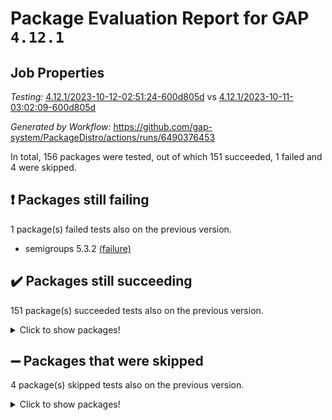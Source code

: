 # Package Evaluation Report for GAP `4.12.1`

## Job Properties

*Testing:* [4.12.1/2023-10-12-02:51:24-600d805d](https://github.com/gap-system/PackageDistro/blob/data/reports/4.12.1/2023-10-12-02:51:24-600d805d) vs [4.12.1/2023-10-11-03:02:09-600d805d](https://github.com/gap-system/PackageDistro/blob/data/reports/4.12.1/2023-10-11-03:02:09-600d805d)

*Generated by Workflow:* https://github.com/gap-system/PackageDistro/actions/runs/6490376453

In total, 156 packages were tested, out of which 151 succeeded, 1 failed and 4 were skipped.

## :exclamation: Packages still failing

1 package(s) failed tests also on the previous version.
- semigroups 5.3.2 [(failure)](https://github.com/gap-system/PackageDistro/actions/runs/6490376453/job/17626478013)

## :heavy_check_mark: Packages still succeeding

151 package(s) succeeded tests also on the previous version.
<details><summary>Click to show packages!</summary>

- 4ti2interface 2023.02-04 [(success)](https://github.com/gap-system/PackageDistro/actions/runs/6490376453/job/17626459996)
- ace 5.6.2 [(success)](https://github.com/gap-system/PackageDistro/actions/runs/6490376453/job/17626460096)
- aclib 1.3.2 [(success)](https://github.com/gap-system/PackageDistro/actions/runs/6490376453/job/17626460193)
- agt 0.3.1 [(success)](https://github.com/gap-system/PackageDistro/actions/runs/6490376453/job/17626460277)
- alnuth 3.2.1 [(success)](https://github.com/gap-system/PackageDistro/actions/runs/6490376453/job/17626460388)
- anupq 3.3.0 [(success)](https://github.com/gap-system/PackageDistro/actions/runs/6490376453/job/17626460516)
- atlasrep 2.1.7 [(success)](https://github.com/gap-system/PackageDistro/actions/runs/6490376453/job/17626460623)
- autodoc 2023.06.19 [(success)](https://github.com/gap-system/PackageDistro/actions/runs/6490376453/job/17626462059)
- automata 1.15 [(success)](https://github.com/gap-system/PackageDistro/actions/runs/6490376453/job/17626462366)
- automgrp 1.3.2 [(success)](https://github.com/gap-system/PackageDistro/actions/runs/6490376453/job/17626462588)
- autpgrp 1.11 [(success)](https://github.com/gap-system/PackageDistro/actions/runs/6490376453/job/17626462762)
- cap 2023.10-06 [(success)](https://github.com/gap-system/PackageDistro/actions/runs/6490376453/job/17626463131)
- caratinterface 2.3.5 [(success)](https://github.com/gap-system/PackageDistro/actions/runs/6490376453/job/17626463614)
- cddinterface 2022.11.01 [(success)](https://github.com/gap-system/PackageDistro/actions/runs/6490376453/job/17626464071)
- circle 1.6.6 [(success)](https://github.com/gap-system/PackageDistro/actions/runs/6490376453/job/17626464414)
- classicpres 1.22 [(success)](https://github.com/gap-system/PackageDistro/actions/runs/6490376453/job/17626464576)
- cohomolo 1.6.11 [(success)](https://github.com/gap-system/PackageDistro/actions/runs/6490376453/job/17626464735)
- congruence 1.2.5 [(success)](https://github.com/gap-system/PackageDistro/actions/runs/6490376453/job/17626464908)
- corelg 1.56 [(success)](https://github.com/gap-system/PackageDistro/actions/runs/6490376453/job/17626465071)
- crime 1.6 [(success)](https://github.com/gap-system/PackageDistro/actions/runs/6490376453/job/17626465257)
- crisp 1.4.6 [(success)](https://github.com/gap-system/PackageDistro/actions/runs/6490376453/job/17626465414)
- crypting 0.10.4 [(success)](https://github.com/gap-system/PackageDistro/actions/runs/6490376453/job/17626465543)
- cryst 4.1.26 [(success)](https://github.com/gap-system/PackageDistro/actions/runs/6490376453/job/17626465676)
- crystcat 1.1.10 [(success)](https://github.com/gap-system/PackageDistro/actions/runs/6490376453/job/17626465804)
- ctbllib 1.3.6 [(success)](https://github.com/gap-system/PackageDistro/actions/runs/6490376453/job/17626465954)
- cubefree 1.19 [(success)](https://github.com/gap-system/PackageDistro/actions/runs/6490376453/job/17626466095)
- curlinterface 2.3.2 [(success)](https://github.com/gap-system/PackageDistro/actions/runs/6490376453/job/17626466194)
- cvec 2.8.1 [(success)](https://github.com/gap-system/PackageDistro/actions/runs/6490376453/job/17626466327)
- datastructures 0.3.0 [(success)](https://github.com/gap-system/PackageDistro/actions/runs/6490376453/job/17626466441)
- deepthought 1.0.6 [(success)](https://github.com/gap-system/PackageDistro/actions/runs/6490376453/job/17626466573)
- design 1.8 [(success)](https://github.com/gap-system/PackageDistro/actions/runs/6490376453/job/17626466691)
- difsets 2.3.1 [(success)](https://github.com/gap-system/PackageDistro/actions/runs/6490376453/job/17626466805)
- digraphs 1.6.3 [(success)](https://github.com/gap-system/PackageDistro/actions/runs/6490376453/job/17626466932)
- edim 1.3.7 [(success)](https://github.com/gap-system/PackageDistro/actions/runs/6490376453/job/17626467088)
- example 4.3.4 [(success)](https://github.com/gap-system/PackageDistro/actions/runs/6490376453/job/17626467224)
- examplesforhomalg 2023.10-01 [(success)](https://github.com/gap-system/PackageDistro/actions/runs/6490376453/job/17626467362)
- factint 1.6.3 [(success)](https://github.com/gap-system/PackageDistro/actions/runs/6490376453/job/17626467465)
- ferret 1.0.9 [(success)](https://github.com/gap-system/PackageDistro/actions/runs/6490376453/job/17626467586)
- fga 1.5.0 [(success)](https://github.com/gap-system/PackageDistro/actions/runs/6490376453/job/17626467695)
- fining 1.5.6 [(success)](https://github.com/gap-system/PackageDistro/actions/runs/6490376453/job/17626467806)
- float 1.0.3 [(success)](https://github.com/gap-system/PackageDistro/actions/runs/6490376453/job/17626467910)
- format 1.4.3 [(success)](https://github.com/gap-system/PackageDistro/actions/runs/6490376453/job/17626468038)
- forms 1.2.9 [(success)](https://github.com/gap-system/PackageDistro/actions/runs/6490376453/job/17626468136)
- fplsa 1.2.6 [(success)](https://github.com/gap-system/PackageDistro/actions/runs/6490376453/job/17626468264)
- fr 2.4.12 [(success)](https://github.com/gap-system/PackageDistro/actions/runs/6490376453/job/17626468388)
- francy 2.0.3 [(success)](https://github.com/gap-system/PackageDistro/actions/runs/6490376453/job/17626468514)
- fwtree 1.3 [(success)](https://github.com/gap-system/PackageDistro/actions/runs/6490376453/job/17626468679)
- gapdoc 1.6.6 [(success)](https://github.com/gap-system/PackageDistro/actions/runs/6490376453/job/17626468809)
- gauss 2023.02-04 [(success)](https://github.com/gap-system/PackageDistro/actions/runs/6490376453/job/17626468937)
- gaussforhomalg 2023.10-01 [(success)](https://github.com/gap-system/PackageDistro/actions/runs/6490376453/job/17626469053)
- gbnp 1.0.5 [(success)](https://github.com/gap-system/PackageDistro/actions/runs/6490376453/job/17626469152)
- generalizedmorphismsforcap 2023.08-02 [(success)](https://github.com/gap-system/PackageDistro/actions/runs/6490376453/job/17626469275)
- genss 1.6.8 [(success)](https://github.com/gap-system/PackageDistro/actions/runs/6490376453/job/17626469426)
- gradedmodules 2023.09-01 [(success)](https://github.com/gap-system/PackageDistro/actions/runs/6490376453/job/17626469566)
- gradedringforhomalg 2023.08-01 [(success)](https://github.com/gap-system/PackageDistro/actions/runs/6490376453/job/17626469692)
- grape 4.9.0 [(success)](https://github.com/gap-system/PackageDistro/actions/runs/6490376453/job/17626469822)
- groupoids 1.73 [(success)](https://github.com/gap-system/PackageDistro/actions/runs/6490376453/job/17626469950)
- grpconst 2.6.4 [(success)](https://github.com/gap-system/PackageDistro/actions/runs/6490376453/job/17626470109)
- guarana 0.96.3 [(success)](https://github.com/gap-system/PackageDistro/actions/runs/6490376453/job/17626470240)
- guava 3.18 [(success)](https://github.com/gap-system/PackageDistro/actions/runs/6490376453/job/17626470352)
- hap 1.58 [(success)](https://github.com/gap-system/PackageDistro/actions/runs/6490376453/job/17626470473)
- hapcryst 0.1.15 [(success)](https://github.com/gap-system/PackageDistro/actions/runs/6490376453/job/17626470631)
- hecke 1.5.3 [(success)](https://github.com/gap-system/PackageDistro/actions/runs/6490376453/job/17626470788)
- help 3.5 [(success)](https://github.com/gap-system/PackageDistro/actions/runs/6490376453/job/17626470957)
- homalg 2023.10-01 [(success)](https://github.com/gap-system/PackageDistro/actions/runs/6490376453/job/17626471131)
- homalgtocas 2023.08-01 [(success)](https://github.com/gap-system/PackageDistro/actions/runs/6490376453/job/17626471302)
- idrel 2.45 [(success)](https://github.com/gap-system/PackageDistro/actions/runs/6490376453/job/17626471457)
- images 1.3.1 [(success)](https://github.com/gap-system/PackageDistro/actions/runs/6490376453/job/17626471593)
- intpic 0.3.0 [(success)](https://github.com/gap-system/PackageDistro/actions/runs/6490376453/job/17626471712)
- io 4.8.1 [(success)](https://github.com/gap-system/PackageDistro/actions/runs/6490376453/job/17626471873)
- io_forhomalg 2023.02-04 [(success)](https://github.com/gap-system/PackageDistro/actions/runs/6490376453/job/17626472040)
- irredsol 1.4.4 [(success)](https://github.com/gap-system/PackageDistro/actions/runs/6490376453/job/17626472158)
- json 2.1.1 [(success)](https://github.com/gap-system/PackageDistro/actions/runs/6490376453/job/17626472278)
- jupyterkernel 1.5.0 [(success)](https://github.com/gap-system/PackageDistro/actions/runs/6490376453/job/17626472413)
- jupyterviz 1.5.6 [(success)](https://github.com/gap-system/PackageDistro/actions/runs/6490376453/job/17626472547)
- kan 1.36 [(success)](https://github.com/gap-system/PackageDistro/actions/runs/6490376453/job/17626472669)
- kbmag 1.5.11 [(success)](https://github.com/gap-system/PackageDistro/actions/runs/6490376453/job/17626472803)
- laguna 3.9.6 [(success)](https://github.com/gap-system/PackageDistro/actions/runs/6490376453/job/17626472945)
- liealgdb 2.2.1 [(success)](https://github.com/gap-system/PackageDistro/actions/runs/6490376453/job/17626473097)
- liepring 2.8 [(success)](https://github.com/gap-system/PackageDistro/actions/runs/6490376453/job/17626473220)
- liering 2.4.2 [(success)](https://github.com/gap-system/PackageDistro/actions/runs/6490376453/job/17626473327)
- linearalgebraforcap 2023.10-03 [(success)](https://github.com/gap-system/PackageDistro/actions/runs/6490376453/job/17626473467)
- localizeringforhomalg 2023.10-01 [(success)](https://github.com/gap-system/PackageDistro/actions/runs/6490376453/job/17626473593)
- loops 3.4.3 [(success)](https://github.com/gap-system/PackageDistro/actions/runs/6490376453/job/17626473734)
- lpres 1.0.3 [(success)](https://github.com/gap-system/PackageDistro/actions/runs/6490376453/job/17626473872)
- majoranaalgebras 1.5.1 [(success)](https://github.com/gap-system/PackageDistro/actions/runs/6490376453/job/17626474047)
- mapclass 1.4.6 [(success)](https://github.com/gap-system/PackageDistro/actions/runs/6490376453/job/17626474204)
- matgrp 0.70 [(success)](https://github.com/gap-system/PackageDistro/actions/runs/6490376453/job/17626474319)
- matricesforhomalg 2023.10-01 [(success)](https://github.com/gap-system/PackageDistro/actions/runs/6490376453/job/17626474447)
- modisom 2.5.4 [(success)](https://github.com/gap-system/PackageDistro/actions/runs/6490376453/job/17626474561)
- modulepresentationsforcap 2023.10-01 [(success)](https://github.com/gap-system/PackageDistro/actions/runs/6490376453/job/17626474697)
- modules 2023.10-01 [(success)](https://github.com/gap-system/PackageDistro/actions/runs/6490376453/job/17626474832)
- monoidalcategories 2023.08-11 [(success)](https://github.com/gap-system/PackageDistro/actions/runs/6490376453/job/17626474960)
- nconvex 2022.09-01 [(success)](https://github.com/gap-system/PackageDistro/actions/runs/6490376453/job/17626475090)
- nilmat 1.4.2 [(success)](https://github.com/gap-system/PackageDistro/actions/runs/6490376453/job/17626475209)
- nock 1.5 [(success)](https://github.com/gap-system/PackageDistro/actions/runs/6490376453/job/17626475304)
- normalizinterface 1.3.6 [(success)](https://github.com/gap-system/PackageDistro/actions/runs/6490376453/job/17626475405)
- nq 2.5.10 [(success)](https://github.com/gap-system/PackageDistro/actions/runs/6490376453/job/17626475518)
- numericalsgps 1.3.1 [(success)](https://github.com/gap-system/PackageDistro/actions/runs/6490376453/job/17626475625)
- openmath 11.5.3 [(success)](https://github.com/gap-system/PackageDistro/actions/runs/6490376453/job/17626475726)
- orb 4.9.0 [(success)](https://github.com/gap-system/PackageDistro/actions/runs/6490376453/job/17626475830)
- packagemanager 1.4.1 [(success)](https://github.com/gap-system/PackageDistro/actions/runs/6490376453/job/17626475948)
- patternclass 2.4.3 [(success)](https://github.com/gap-system/PackageDistro/actions/runs/6490376453/job/17626476057)
- permut 2.0.4 [(success)](https://github.com/gap-system/PackageDistro/actions/runs/6490376453/job/17626476163)
- polenta 1.3.10 [(success)](https://github.com/gap-system/PackageDistro/actions/runs/6490376453/job/17626476304)
- polymaking 0.8.7 [(success)](https://github.com/gap-system/PackageDistro/actions/runs/6490376453/job/17626476394)
- primgrp 3.4.4 [(success)](https://github.com/gap-system/PackageDistro/actions/runs/6490376453/job/17626476496)
- profiling 2.5.4 [(success)](https://github.com/gap-system/PackageDistro/actions/runs/6490376453/job/17626476630)
- qpa 1.34 [(success)](https://github.com/gap-system/PackageDistro/actions/runs/6490376453/job/17626476754)
- quagroup 1.8.3 [(success)](https://github.com/gap-system/PackageDistro/actions/runs/6490376453/job/17626476868)
- radiroot 2.9 [(success)](https://github.com/gap-system/PackageDistro/actions/runs/6490376453/job/17626476964)
- rcwa 4.7.1 [(success)](https://github.com/gap-system/PackageDistro/actions/runs/6490376453/job/17626477086)
- rds 1.8 [(success)](https://github.com/gap-system/PackageDistro/actions/runs/6490376453/job/17626477204)
- recog 1.4.2 [(success)](https://github.com/gap-system/PackageDistro/actions/runs/6490376453/job/17626477293)
- repndecomp 1.3.0 [(success)](https://github.com/gap-system/PackageDistro/actions/runs/6490376453/job/17626477391)
- repsn 3.1.1 [(success)](https://github.com/gap-system/PackageDistro/actions/runs/6490376453/job/17626477485)
- resclasses 4.7.3 [(success)](https://github.com/gap-system/PackageDistro/actions/runs/6490376453/job/17626477579)
- ringsforhomalg 2023.09-01 [(success)](https://github.com/gap-system/PackageDistro/actions/runs/6490376453/job/17626477687)
- sco 2023.08-01 [(success)](https://github.com/gap-system/PackageDistro/actions/runs/6490376453/job/17626477792)
- scscp 2.4.1 [(success)](https://github.com/gap-system/PackageDistro/actions/runs/6490376453/job/17626477901)
- sglppow 2.3 [(success)](https://github.com/gap-system/PackageDistro/actions/runs/6490376453/job/17626478123)
- sgpviz 0.999.5 [(success)](https://github.com/gap-system/PackageDistro/actions/runs/6490376453/job/17626478229)
- simpcomp 2.1.14 [(success)](https://github.com/gap-system/PackageDistro/actions/runs/6490376453/job/17626478359)
- singular 2023.02.09 [(success)](https://github.com/gap-system/PackageDistro/actions/runs/6490376453/job/17626478464)
- sl2reps 1.1 [(success)](https://github.com/gap-system/PackageDistro/actions/runs/6490376453/job/17626478565)
- sla 1.5.3 [(success)](https://github.com/gap-system/PackageDistro/actions/runs/6490376453/job/17626478684)
- smallgrp 1.5.3 [(success)](https://github.com/gap-system/PackageDistro/actions/runs/6490376453/job/17626478824)
- smallsemi 0.6.13 [(success)](https://github.com/gap-system/PackageDistro/actions/runs/6490376453/job/17626478935)
- sonata 2.9.6 [(success)](https://github.com/gap-system/PackageDistro/actions/runs/6490376453/job/17626479049)
- sophus 1.27 [(success)](https://github.com/gap-system/PackageDistro/actions/runs/6490376453/job/17626479192)
- sotgrps 1.2 [(success)](https://github.com/gap-system/PackageDistro/actions/runs/6490376453/job/17626479570)
- spinsym 1.5.2 [(success)](https://github.com/gap-system/PackageDistro/actions/runs/6490376453/job/17626479687)
- standardff 1.0 [(success)](https://github.com/gap-system/PackageDistro/actions/runs/6490376453/job/17626479858)
- symbcompcc 1.3.2 [(success)](https://github.com/gap-system/PackageDistro/actions/runs/6490376453/job/17626479983)
- thelma 1.3 [(success)](https://github.com/gap-system/PackageDistro/actions/runs/6490376453/job/17626480106)
- tomlib 1.2.9 [(success)](https://github.com/gap-system/PackageDistro/actions/runs/6490376453/job/17626480246)
- toolsforhomalg 2023.10-01 [(success)](https://github.com/gap-system/PackageDistro/actions/runs/6490376453/job/17626480362)
- toric 1.9.5 [(success)](https://github.com/gap-system/PackageDistro/actions/runs/6490376453/job/17626480507)
- toricvarieties 2022.07.13 [(success)](https://github.com/gap-system/PackageDistro/actions/runs/6490376453/job/17626480667)
- transgrp 3.6.4 [(success)](https://github.com/gap-system/PackageDistro/actions/runs/6490376453/job/17626480802)
- ugaly 4.1.3 [(success)](https://github.com/gap-system/PackageDistro/actions/runs/6490376453/job/17626480951)
- unipot 1.5 [(success)](https://github.com/gap-system/PackageDistro/actions/runs/6490376453/job/17626481083)
- unitlib 4.2.0 [(success)](https://github.com/gap-system/PackageDistro/actions/runs/6490376453/job/17626481210)
- utils 0.84 [(success)](https://github.com/gap-system/PackageDistro/actions/runs/6490376453/job/17626481336)
- uuid 0.7 [(success)](https://github.com/gap-system/PackageDistro/actions/runs/6490376453/job/17626481477)
- walrus 0.9991 [(success)](https://github.com/gap-system/PackageDistro/actions/runs/6490376453/job/17626481644)
- wedderga 4.10.4 [(success)](https://github.com/gap-system/PackageDistro/actions/runs/6490376453/job/17626481844)
- xmod 2.91 [(success)](https://github.com/gap-system/PackageDistro/actions/runs/6490376453/job/17626482008)
- xmodalg 1.23 [(success)](https://github.com/gap-system/PackageDistro/actions/runs/6490376453/job/17626482140)
- yangbaxter 0.10.3 [(success)](https://github.com/gap-system/PackageDistro/actions/runs/6490376453/job/17626482273)
- zeromqinterface 0.14 [(success)](https://github.com/gap-system/PackageDistro/actions/runs/6490376453/job/17626482412)
</details>

## :heavy_minus_sign: Packages that were skipped

4 package(s) skipped tests also on the previous version.
<details><summary>Click to show packages!</summary>

- browse 1.8.21 [(skipped)](https://github.com/gap-system/PackageDistro/actions/runs/6490376453/job/17626044382)
- itc 1.5.1 [(skipped)](https://github.com/gap-system/PackageDistro/actions/runs/6490376453/job/17626044382)
- polycyclic 2.16 [(skipped)](https://github.com/gap-system/PackageDistro/actions/runs/6490376453/job/17626044382)
- xgap 4.31 [(skipped)](https://github.com/gap-system/PackageDistro/actions/runs/6490376453/job/17626044382)
</details>

